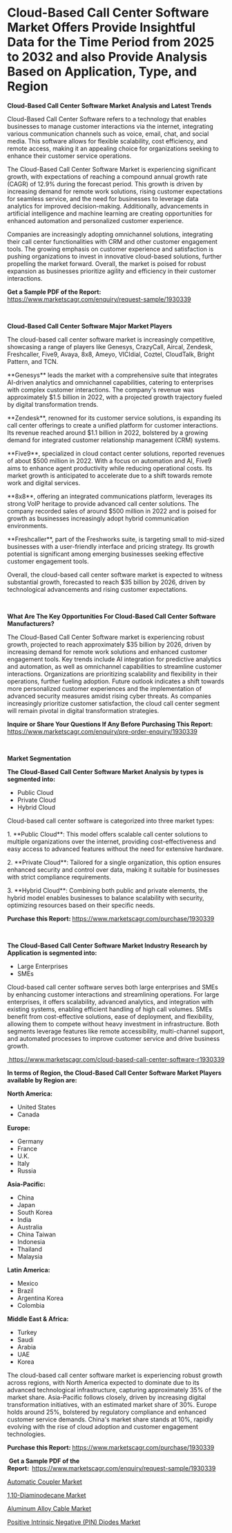 <p><h1>Cloud-Based Call Center Software Market Offers Provide Insightful Data for the Time Period from 2025 to 2032 and also Provide Analysis Based on Application, Type, and Region</h1></p><p><strong>Cloud-Based Call Center Software Market Analysis and Latest Trends</strong></p>
<p><p>Cloud-Based Call Center Software refers to a technology that enables businesses to manage customer interactions via the internet, integrating various communication channels such as voice, email, chat, and social media. This software allows for flexible scalability, cost efficiency, and remote access, making it an appealing choice for organizations seeking to enhance their customer service operations. </p><p>The Cloud-Based Call Center Software Market is experiencing significant growth, with expectations of reaching a compound annual growth rate (CAGR) of 12.9% during the forecast period. This growth is driven by increasing demand for remote work solutions, rising customer expectations for seamless service, and the need for businesses to leverage data analytics for improved decision-making. Additionally, advancements in artificial intelligence and machine learning are creating opportunities for enhanced automation and personalized customer experience. </p><p>Companies are increasingly adopting omnichannel solutions, integrating their call center functionalities with CRM and other customer engagement tools. The growing emphasis on customer experience and satisfaction is pushing organizations to invest in innovative cloud-based solutions, further propelling the market forward. Overall, the market is poised for robust expansion as businesses prioritize agility and efficiency in their customer interactions.</p></p>
<p><strong>Get a Sample PDF of the Report:&nbsp;</strong> <a href="https://www.marketscagr.com/enquiry/request-sample/1930339?utm_campaign=2187&utm_medium=2&utm_source=Github&utm_content=ia&utm_term=29032025&utm_id=cloud-based-call-center-software">https://www.marketscagr.com/enquiry/request-sample/1930339</a></p>
<p>&nbsp;</p>
<p><strong>Cloud-Based Call Center Software Major Market Players</strong></p>
<p><p>The cloud-based call center software market is increasingly competitive, showcasing a range of players like Genesys, CrazyCall, Aircal, Zendesk, Freshcaller, Five9, Avaya, 8x8, Ameyo, VICIdial, Coztel, CloudTalk, Bright Pattern, and TCN.</p><p>**Genesys** leads the market with a comprehensive suite that integrates AI-driven analytics and omnichannel capabilities, catering to enterprises with complex customer interactions. The company's revenue was approximately $1.5 billion in 2022, with a projected growth trajectory fueled by digital transformation trends.</p><p>**Zendesk**, renowned for its customer service solutions, is expanding its call center offerings to create a unified platform for customer interactions. Its revenue reached around $1.1 billion in 2022, bolstered by a growing demand for integrated customer relationship management (CRM) systems.</p><p>**Five9**, specialized in cloud contact center solutions, reported revenues of about $500 million in 2022. With a focus on automation and AI, Five9 aims to enhance agent productivity while reducing operational costs. Its market growth is anticipated to accelerate due to a shift towards remote work and digital services.</p><p>**8x8**, offering an integrated communications platform, leverages its strong VoIP heritage to provide advanced call center solutions. The company recorded sales of around $500 million in 2022 and is poised for growth as businesses increasingly adopt hybrid communication environments.</p><p>**Freshcaller**, part of the Freshworks suite, is targeting small to mid-sized businesses with a user-friendly interface and pricing strategy. Its growth potential is significant among emerging businesses seeking effective customer engagement tools.</p><p>Overall, the cloud-based call center software market is expected to witness substantial growth, forecasted to reach $35 billion by 2026, driven by technological advancements and rising customer expectations.</p></p>
<p>&nbsp;</p>
<p><strong>What Are The Key Opportunities For Cloud-Based Call Center Software Manufacturers?</strong></p>
<p><p>The Cloud-Based Call Center Software market is experiencing robust growth, projected to reach approximately $35 billion by 2026, driven by increasing demand for remote work solutions and enhanced customer engagement tools. Key trends include AI integration for predictive analytics and automation, as well as omnichannel capabilities to streamline customer interactions. Organizations are prioritizing scalability and flexibility in their operations, further fueling adoption. Future outlook indicates a shift towards more personalized customer experiences and the implementation of advanced security measures amidst rising cyber threats. As companies increasingly prioritize customer satisfaction, the cloud call center segment will remain pivotal in digital transformation strategies.</p></p>
<p><strong>Inquire or Share Your Questions If Any Before Purchasing This Report:</strong> <a href="https://www.marketscagr.com/enquiry/pre-order-enquiry/1930339?utm_campaign=2187&utm_medium=2&utm_source=Github&utm_content=ia&utm_term=29032025&utm_id=cloud-based-call-center-software">https://www.marketscagr.com/enquiry/pre-order-enquiry/1930339</a></p>
<p>&nbsp;</p>
<p><strong>Market Segmentation</strong></p>
<p><strong>The Cloud-Based Call Center Software Market Analysis by types is segmented into:</strong></p>
<p><ul><li>Public Cloud</li><li>Private Cloud</li><li>Hybrid Cloud</li></ul></p>
<p><p>Cloud-based call center software is categorized into three market types: </p><p>1. **Public Cloud**: This model offers scalable call center solutions to multiple organizations over the internet, providing cost-effectiveness and easy access to advanced features without the need for extensive hardware.</p><p>2. **Private Cloud**: Tailored for a single organization, this option ensures enhanced security and control over data, making it suitable for businesses with strict compliance requirements.</p><p>3. **Hybrid Cloud**: Combining both public and private elements, the hybrid model enables businesses to balance scalability with security, optimizing resources based on their specific needs.</p></p>
<p><strong>Purchase this Report:&nbsp;</strong><a href="https://www.marketscagr.com/purchase/1930339?utm_campaign=2187&utm_medium=2&utm_source=Github&utm_content=ia&utm_term=29032025&utm_id=cloud-based-call-center-software">https://www.marketscagr.com/purchase/1930339</a></p>
<p>&nbsp;</p>
<p><strong>The Cloud-Based Call Center Software Market Industry Research by Application is segmented into:</strong></p>
<p><ul><li>Large Enterprises</li><li>SMEs</li></ul></p>
<p><p>Cloud-based call center software serves both large enterprises and SMEs by enhancing customer interactions and streamlining operations. For large enterprises, it offers scalability, advanced analytics, and integration with existing systems, enabling efficient handling of high call volumes. SMEs benefit from cost-effective solutions, ease of deployment, and flexibility, allowing them to compete without heavy investment in infrastructure. Both segments leverage features like remote accessibility, multi-channel support, and automated processes to improve customer service and drive business growth.</p></p>
<p><a href="https://www.marketscagr.com/cloud-based-call-center-software-r1930339?utm_campaign=2187&utm_medium=2&utm_source=Github&utm_content=ia&utm_term=29032025&utm_id=cloud-based-call-center-software">&nbsp;https://www.marketscagr.com/cloud-based-call-center-software-r1930339</a></p>
<p><strong>In terms of Region, the Cloud-Based Call Center Software Market Players available by Region are:</strong></p>
<p>
    <p> <strong> North America: </strong>
        <ul>
            <li>United States</li>
            <li>Canada</li>
        </ul>
        </p> 
    <p> <strong> Europe: </strong>
        <ul>
            <li>Germany</li>
            <li>France</li>
            <li>U.K.</li>
            <li>Italy</li>
            <li>Russia</li>
        </ul>
        </p> 
    <p> <strong> Asia-Pacific: </strong>
        <ul>
            <li>China</li>
            <li>Japan</li>
            <li>South Korea</li>
            <li>India</li>
            <li>Australia</li>
            <li>China Taiwan</li>
            <li>Indonesia</li>
            <li>Thailand</li>
            <li>Malaysia</li>
        </ul>
        </p> 
    <p> <strong> Latin America: </strong>
        <ul>
            <li>Mexico</li>
            <li>Brazil</li>
            <li>Argentina Korea</li>
            <li>Colombia</li>
        </ul>
        </p> 
    <p> <strong> Middle East & Africa: </strong>
        <ul>
            <li>Turkey</li>
            <li>Saudi</li>
            <li>Arabia</li>
            <li>UAE</li>
            <li>Korea</li>
        </ul>
    </p>
    </p>
<p><p>The cloud-based call center software market is experiencing robust growth across regions, with North America expected to dominate due to its advanced technological infrastructure, capturing approximately 35% of the market share. Asia-Pacific follows closely, driven by increasing digital transformation initiatives, with an estimated market share of 30%. Europe holds around 25%, bolstered by regulatory compliance and enhanced customer service demands. China's market share stands at 10%, rapidly evolving with the rise of cloud adoption and customer engagement technologies.</p></p>
<p><strong>Purchase this Report: </strong><a href="https://www.marketscagr.com/purchase/1930339?utm_campaign=2187&utm_medium=2&utm_source=Github&utm_content=ia&utm_term=29032025&utm_id=cloud-based-call-center-software">https://www.marketscagr.com/purchase/1930339</a></p>
<p>&nbsp;<strong>Get a Sample PDF of the Report:&nbsp;&nbsp;</strong><a href="https://www.marketscagr.com/enquiry/request-sample/1930339?utm_campaign=2187&utm_medium=2&utm_source=Github&utm_content=ia&utm_term=29032025&utm_id=cloud-based-call-center-software">https://www.marketscagr.com/enquiry/request-sample/1930339</a></p>
<p><strong></strong></p>
<p><p><a href="https://github.com/shamprenadw7/Market-Research-Report-List-1/blob/main/automatic-coupler-market.md?utm_campaign=2187&utm_medium=2&utm_source=Github&utm_content=ia&utm_term=29032025&utm_id=cloud-based-call-center-software">Automatic Coupler Market</a></p><p><a href="https://github.com/gulaimolin/Market-Research-Report-List-7/blob/main/110-diaminodecane-market.md?utm_campaign=2187&utm_medium=2&utm_source=Github&utm_content=ia&utm_term=29032025&utm_id=cloud-based-call-center-software">1,10-Diaminodecane Market</a></p><p><a href="https://github.com/estaykaleslo/Market-Research-Report-List-1/blob/main/aluminum-alloy-cable-market.md?utm_campaign=2187&utm_medium=2&utm_source=Github&utm_content=ia&utm_term=29032025&utm_id=cloud-based-call-center-software">Aluminum Alloy Cable Market</a></p><p><a href="https://github.com/abararybar2x/Market-Research-Report-List-1/blob/main/positive-intrinsic-negative-pin-diodes-market.md?utm_campaign=2187&utm_medium=2&utm_source=Github&utm_content=ia&utm_term=29032025&utm_id=cloud-based-call-center-software">Positive Intrinsic Negative (PIN) Diodes Market</a></p></p>